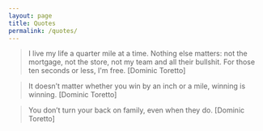 ```yaml
---
layout: page
title: Quotes
permalink: /quotes/
---
```


>I live my life a quarter mile at a time. Nothing else matters: not the mortgage, not the store, not my team and all their bullshit. For those ten seconds or less, I'm free. [Dominic Toretto]


>It doesn’t matter whether you win by an inch or a mile, winning is winning. [Dominic Toretto]


>You don’t turn your back on family, even when they do. [Dominic Toretto]
